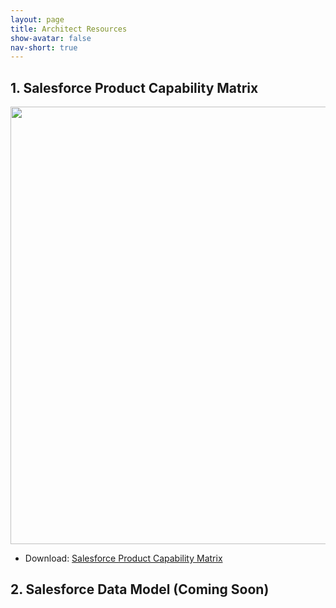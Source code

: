 ```yaml
---
layout: page
title: Architect Resources
show-avatar: false
nav-short: true
---
```


## 1. Salesforce Product Capability Matrix

<p align="center">
  <img width="700" src="https://user-images.githubusercontent.com/2145211/97807581-a3147680-1c2f-11eb-803d-7b700a62285b.png">
</p>

* Download: [Salesforce Product Capability Matrix](https://github.com/Jaganpro/Jaganpro.github.io/blob/master/assets/Files/Salesforce%20Product%20Capability%20Map.pptx)

## 2. Salesforce Data Model (Coming Soon)
